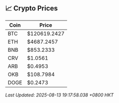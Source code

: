## 📈 Crypto Prices

| Coin | Price |
| ---- | ----- |
| BTC | $120619.2427 |
| ETH | $4687.2457 |
| BNB | $853.2333 |
| CRV | $1.0561 |
| ARB | $0.4953 |
| OKB | $108.7984 |
| DOGE | $0.2473 |

_Last Updated: 2025-08-13 19:17:58.038 +0800 HKT_